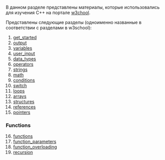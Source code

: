 В данном разделе представлены материалы, которые использовались для изучения C++ на портале <a href="https://www.w3schools.com/cpp/default.asp">w3chool</a>.

Представлены следующие разделы (одноименно названные в соответствии с разделами в w3school):
1. [get_started](./1_get_started.cpp)
2. [output](./2_output.cpp)
3. [variables](./3_variables.cpp)
4. [user_input](./4_user_input.cpp)
5. [data_types](./5_data_types.cpp)
6. [operators](./6_operators.cpp)
7. [strings](./7_strings.cpp)
8. [math](./8_math.cpp)
9. [conditions](./9_conditions.cpp)
10. [switch](./10_switch.cpp)
11. [loops](./11_loops.cpp)
12. [arrays](./12_arrays.cpp)
13. [structures](./13_structures.cpp)
14. [references](./14_references.cpp)
15. [pointers](./15_pointers.cpp)

### Functions

16. [functions](./16_functions.cpp)
17. [function_parameters](./17_function_parameters.cpp)
18. [function_overloading](./18_function_overloading.cpp)
19. [recursion](./19_recursion.cpp)